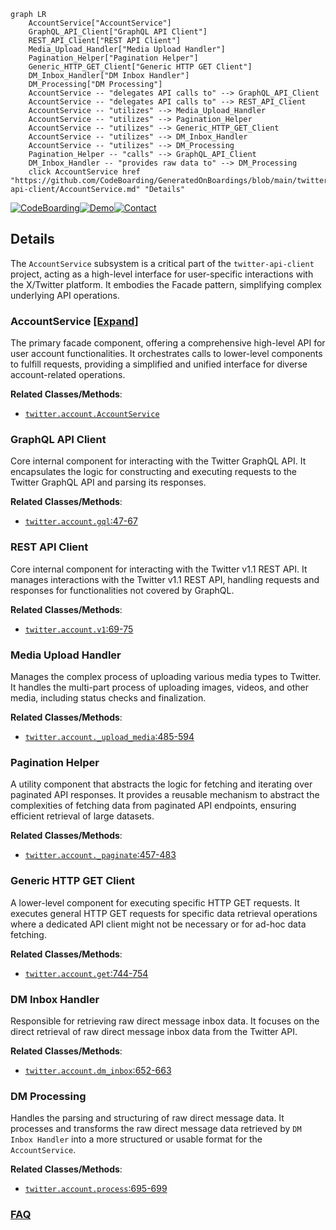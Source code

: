 ```mermaid
graph LR
    AccountService["AccountService"]
    GraphQL_API_Client["GraphQL API Client"]
    REST_API_Client["REST API Client"]
    Media_Upload_Handler["Media Upload Handler"]
    Pagination_Helper["Pagination Helper"]
    Generic_HTTP_GET_Client["Generic HTTP GET Client"]
    DM_Inbox_Handler["DM Inbox Handler"]
    DM_Processing["DM Processing"]
    AccountService -- "delegates API calls to" --> GraphQL_API_Client
    AccountService -- "delegates API calls to" --> REST_API_Client
    AccountService -- "utilizes" --> Media_Upload_Handler
    AccountService -- "utilizes" --> Pagination_Helper
    AccountService -- "utilizes" --> Generic_HTTP_GET_Client
    AccountService -- "utilizes" --> DM_Inbox_Handler
    AccountService -- "utilizes" --> DM_Processing
    Pagination_Helper -- "calls" --> GraphQL_API_Client
    DM_Inbox_Handler -- "provides raw data to" --> DM_Processing
    click AccountService href "https://github.com/CodeBoarding/GeneratedOnBoardings/blob/main/twitter-api-client/AccountService.md" "Details"
```

[![CodeBoarding](https://img.shields.io/badge/Generated%20by-CodeBoarding-9cf?style=flat-square)](https://github.com/CodeBoarding/GeneratedOnBoardings)[![Demo](https://img.shields.io/badge/Try%20our-Demo-blue?style=flat-square)](https://www.codeboarding.org/demo)[![Contact](https://img.shields.io/badge/Contact%20us%20-%20contact@codeboarding.org-lightgrey?style=flat-square)](mailto:contact@codeboarding.org)

## Details

The `AccountService` subsystem is a critical part of the `twitter-api-client` project, acting as a high-level interface for user-specific interactions with the X/Twitter platform. It embodies the Facade pattern, simplifying complex underlying API operations.

### AccountService [[Expand]](./AccountService.md)
The primary facade component, offering a comprehensive high-level API for user account functionalities. It orchestrates calls to lower-level components to fulfill requests, providing a simplified and unified interface for diverse account-related operations.


**Related Classes/Methods**:

- <a href="https://github.com/trevorhobenshield/twitter-api-client/blob/main/twitter/account.py" target="_blank" rel="noopener noreferrer">`twitter.account.AccountService`</a>


### GraphQL API Client
Core internal component for interacting with the Twitter GraphQL API. It encapsulates the logic for constructing and executing requests to the Twitter GraphQL API and parsing its responses.


**Related Classes/Methods**:

- <a href="https://github.com/trevorhobenshield/twitter-api-client/blob/main/twitter/account.py#L47-L67" target="_blank" rel="noopener noreferrer">`twitter.account.gql`:47-67</a>


### REST API Client
Core internal component for interacting with the Twitter v1.1 REST API. It manages interactions with the Twitter v1.1 REST API, handling requests and responses for functionalities not covered by GraphQL.


**Related Classes/Methods**:

- <a href="https://github.com/trevorhobenshield/twitter-api-client/blob/main/twitter/account.py#L69-L75" target="_blank" rel="noopener noreferrer">`twitter.account.v1`:69-75</a>


### Media Upload Handler
Manages the complex process of uploading various media types to Twitter. It handles the multi-part process of uploading images, videos, and other media, including status checks and finalization.


**Related Classes/Methods**:

- <a href="https://github.com/trevorhobenshield/twitter-api-client/blob/main/twitter/account.py#L485-L594" target="_blank" rel="noopener noreferrer">`twitter.account._upload_media`:485-594</a>


### Pagination Helper
A utility component that abstracts the logic for fetching and iterating over paginated API responses. It provides a reusable mechanism to abstract the complexities of fetching data from paginated API endpoints, ensuring efficient retrieval of large datasets.


**Related Classes/Methods**:

- <a href="https://github.com/trevorhobenshield/twitter-api-client/blob/main/twitter/account.py#L457-L483" target="_blank" rel="noopener noreferrer">`twitter.account._paginate`:457-483</a>


### Generic HTTP GET Client
A lower-level component for executing specific HTTP GET requests. It executes general HTTP GET requests for specific data retrieval operations where a dedicated API client might not be necessary or for ad-hoc data fetching.


**Related Classes/Methods**:

- <a href="https://github.com/trevorhobenshield/twitter-api-client/blob/main/twitter/account.py#L744-L754" target="_blank" rel="noopener noreferrer">`twitter.account.get`:744-754</a>


### DM Inbox Handler
Responsible for retrieving raw direct message inbox data. It focuses on the direct retrieval of raw direct message inbox data from the Twitter API.


**Related Classes/Methods**:

- <a href="https://github.com/trevorhobenshield/twitter-api-client/blob/main/twitter/account.py#L652-L663" target="_blank" rel="noopener noreferrer">`twitter.account.dm_inbox`:652-663</a>


### DM Processing
Handles the parsing and structuring of raw direct message data. It processes and transforms the raw direct message data retrieved by `DM Inbox Handler` into a more structured or usable format for the `AccountService`.


**Related Classes/Methods**:

- <a href="https://github.com/trevorhobenshield/twitter-api-client/blob/main/twitter/account.py#L695-L699" target="_blank" rel="noopener noreferrer">`twitter.account.process`:695-699</a>




### [FAQ](https://github.com/CodeBoarding/GeneratedOnBoardings/tree/main?tab=readme-ov-file#faq)